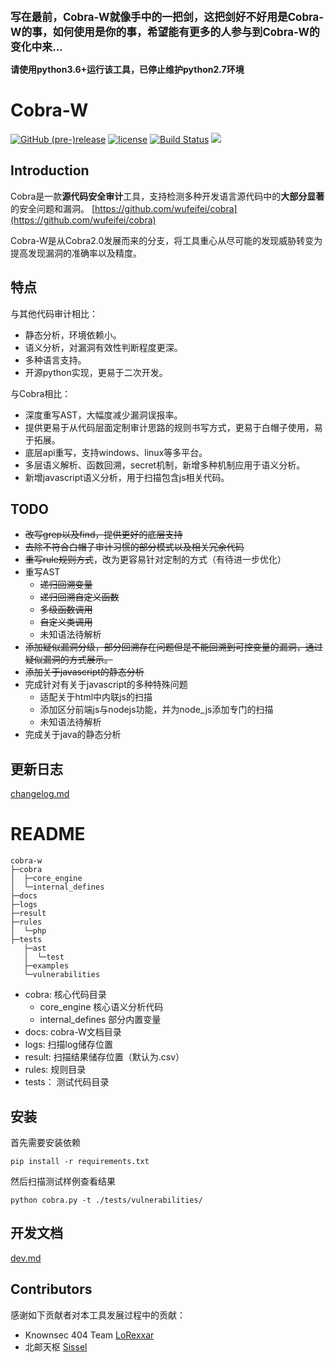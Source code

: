 <big>**写在最前，Cobra-W就像手中的一把剑，这把剑好不好用是Cobra-W的事，如何使用是你的事，希望能有更多的人参与到Cobra-W的变化中来...**</big>

**请使用python3.6+运行该工具，已停止维护python2.7环境**

# Cobra-W
[![GitHub (pre-)release](https://img.shields.io/github/release/LoRexxar/Cobra-W/all.svg)](https://github.com/LoRexxar/Cobra-W/releases)
[![license](https://img.shields.io/github/license/mashape/apistatus.svg?maxAge=2592000)](https://github.com/wufeifei/cobra/blob/master/LICENSE)
[![Build Status](https://travis-ci.org/LoRexxar/Cobra-W.svg?branch=master)](https://travis-ci.org/LoRexxar/Cobra-W)
![](https://img.shields.io/badge/language-python3.7-orange.svg)

## Introduction
Cobra是一款**源代码安全审计**工具，支持检测多种开发语言源代码中的**大部分显著**的安全问题和漏洞。
[https://github.com/wufeifei/cobra](https://github.com/wufeifei/cobra)

Cobra-W是从Cobra2.0发展而来的分支，将工具重心从尽可能的发现威胁转变为提高发现漏洞的准确率以及精度。


## 特点

与其他代码审计相比：
- 静态分析，环境依赖小。
- 语义分析，对漏洞有效性判断程度更深。
- 多种语言支持。
- 开源python实现，更易于二次开发。


与Cobra相比：
- 深度重写AST，大幅度减少漏洞误报率。
- 提供更易于从代码层面定制审计思路的规则书写方式，更易于白帽子使用，易于拓展。
- 底层api重写，支持windows、linux等多平台。
- 多层语义解析、函数回溯，secret机制，新增多种机制应用于语义分析。
- 新增javascript语义分析，用于扫描包含js相关代码。

## TODO
- <del>改写grep以及find，提供更好的底层支持</del>
- <del>去除不符合白帽子审计习惯的部分模式以及相关冗余代码</del>
- <del>重写rule规则方式</del>，改为更容易针对定制的方式（有待进一步优化）
- 重写AST
    - <del>递归回溯变量</del>
    - <del>递归回溯自定义函数</del>
    - <del>多级函数调用</del>
    - <del>自定义类调用</del>
    - 未知语法待解析
- <del>添加疑似漏洞分级，部分回溯存在问题但是不能回溯到可控变量的漏洞，通过疑似漏洞的方式展示。</del>
- <del>添加关于javascript的静态分析</del>
- 完成针对有关于javascript的多种特殊问题
    - 适配关于html中内联js的扫描
    - 添加区分前端js与nodejs功能，并为node_js添加专门的扫描
    - 未知语法待解析
- 完成关于java的静态分析

## 更新日志

[changelog.md](./docs/changelog.md)


# README

```
cobra-w
├─cobra
│  ├─core_engine
│  └─internal_defines
├─docs
├─logs
├─result
├─rules
│  └─php
├─tests
   ├─ast
   │  └─test
   ├─examples
   └─vulnerabilities
```

- cobra: 核心代码目录
    - core_engine 核心语义分析代码
    - internal_defines 部分内置变量
- docs: cobra-W文档目录
- logs: 扫描log储存位置
- result: 扫描结果储存位置（默认为.csv）
- rules: 规则目录
- tests： 测试代码目录


## 安装

首先需要安装依赖
```
pip install -r requirements.txt
```

然后扫描测试样例查看结果
```
python cobra.py -t ./tests/vulnerabilities/
```
## 开发文档

[dev.md](./docs/dev.md)

## Contributors

感谢如下贡献者对本工具发展过程中的贡献：
- Knownsec 404 Team [LoRexxar](https://github.com/LoRexxar)
- 北邮天枢 [Sissel](https://github.com/boke1208)